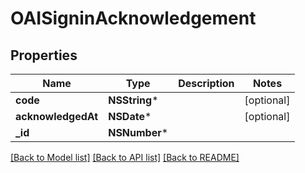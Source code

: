 # OAISigninAcknowledgement

## Properties
Name | Type | Description | Notes
------------ | ------------- | ------------- | -------------
**code** | **NSString*** |  | [optional] 
**acknowledgedAt** | **NSDate*** |  | [optional] 
**_id** | **NSNumber*** |  | 

[[Back to Model list]](../README.md#documentation-for-models) [[Back to API list]](../README.md#documentation-for-api-endpoints) [[Back to README]](../README.md)


